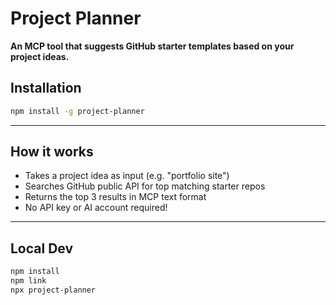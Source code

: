 # Project Planner

**An MCP tool that suggests GitHub starter templates based on your project ideas.**

## Installation

```bash
npm install -g project-planner
```

---

##  How it works
- Takes a project idea as input (e.g. "portfolio site")
- Searches GitHub public API for top matching starter repos
- Returns the top 3 results in MCP text format
- No API key or AI account required!

---

##  Local Dev

```bash
npm install
npm link
npx project-planner
```
